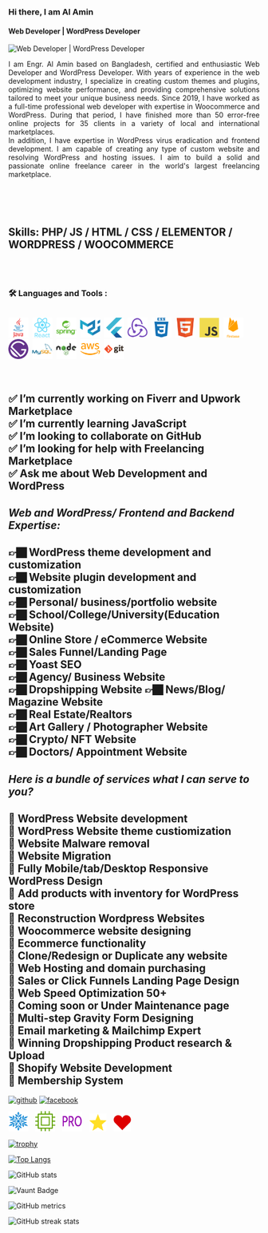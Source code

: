 ### Hi there, I am Al Amin
#### Web Developer | WordPress Developer
![Web Developer | WordPress Developer](https://scontent-sin6-1.xx.fbcdn.net/v/t39.30808-6/441407994_122106266258318119_6971416833882195225_n.png?_nc_cat=107&ccb=1-7&_nc_sid=5f2048&_nc_ohc=uAgxMfaa9kIQ7kNvgGOaZ7_&_nc_ht=scontent-sin6-1.xx&cb_e2o_trans=q&oh=00_AYBLf1qqwR8iPgNiHCpUuKJtJly_G86GHFSpsBmp74WC7A&oe=664E7CDD)<br>

<p align="justify"> I am Engr. Al Amin based on Bangladesh, certified and enthusiastic Web Developer and WordPress Developer. With years of experience in the web development industry, I specialize in creating custom themes and plugins, optimizing website performance, and providing comprehensive solutions tailored to meet your unique business needs. Since 2019, I have worked as a full-time professional web developer with expertise in Woocommerce and WordPress. During that period, I have finished more than 50 error-free online projects for 35 clients in a variety of local and international marketplaces. 
<br>
In addition, I have expertise in WordPress virus eradication and frontend development. I am capable of creating any type of custom website and resolving WordPress and hosting issues. I aim to build a solid and passionate online freelance career in the world's largest freelancing marketplace.   

</p>

<br> <br> <br> 

Skills: PHP/ JS / HTML / CSS / ELEMENTOR / WORDPRESS / WOOCOMMERCE
--
<br> <br> 
### :hammer_and_wrench: Languages and Tools :

<br> 
<div>
  <img src="https://github.com/devicons/devicon/blob/master/icons/java/java-original-wordmark.svg" title="Java" alt="Java" width="40" height="40"/>&nbsp;
  <img src="https://github.com/devicons/devicon/blob/master/icons/react/react-original-wordmark.svg" title="React" alt="React" width="40" height="40"/>&nbsp;
  <img src="https://github.com/devicons/devicon/blob/master/icons/spring/spring-original-wordmark.svg" title="Spring" alt="Spring" width="40" height="40"/>&nbsp;
  <img src="https://github.com/devicons/devicon/blob/master/icons/materialui/materialui-original.svg" title="Material UI" alt="Material UI" width="40" height="40"/>&nbsp;
  <img src="https://github.com/devicons/devicon/blob/master/icons/flutter/flutter-original.svg" title="Flutter" alt="Flutter" width="40" height="40"/>&nbsp;
  <img src="https://github.com/devicons/devicon/blob/master/icons/redux/redux-original.svg" title="Redux" alt="Redux " width="40" height="40"/>&nbsp;
  <img src="https://github.com/devicons/devicon/blob/master/icons/css3/css3-plain-wordmark.svg"  title="CSS3" alt="CSS" width="40" height="40"/>&nbsp;
  <img src="https://github.com/devicons/devicon/blob/master/icons/html5/html5-original.svg" title="HTML5" alt="HTML" width="40" height="40"/>&nbsp;
  <img src="https://github.com/devicons/devicon/blob/master/icons/javascript/javascript-original.svg" title="JavaScript" alt="JavaScript" width="40" height="40"/>&nbsp;
  <img src="https://github.com/devicons/devicon/blob/master/icons/firebase/firebase-plain-wordmark.svg" title="Firebase" alt="Firebase" width="40" height="40"/>&nbsp;
  <img src="https://github.com/devicons/devicon/blob/master/icons/gatsby/gatsby-original.svg" title="Gatsby"  alt="Gatsby" width="40" height="40"/>&nbsp;
  <img src="https://github.com/devicons/devicon/blob/master/icons/mysql/mysql-original-wordmark.svg" title="MySQL"  alt="MySQL" width="40" height="40"/>&nbsp;
  <img src="https://github.com/devicons/devicon/blob/master/icons/nodejs/nodejs-original-wordmark.svg" title="NodeJS" alt="NodeJS" width="40" height="40"/>&nbsp;
  <img src="https://github.com/devicons/devicon/blob/master/icons/amazonwebservices/amazonwebservices-plain-wordmark.svg" title="AWS" alt="AWS" width="40" height="40"/>&nbsp;
  <img src="https://github.com/devicons/devicon/blob/master/icons/git/git-original-wordmark.svg" title="Git" **alt="Git" width="40" height="40"/>
</div>
<br> <br> 


  ✅ I’m currently working on Fiverr and Upwork Marketplace<br> 
  ✅ I’m currently learning JavaScript<br> 
  ✅ I’m looking to collaborate on GitHub<br> 
  ✅ I’m looking for help with Freelancing Marketplace<br> 
  ✅ Ask me about Web Development and WordPress<br>  
  --

_Web and WordPress/ Frontend and Backend Expertise:_
---------------------------------------------------------------------

  👉🏿 WordPress theme development and customization<br> 
  👉🏿 Website plugin development and customization<br> 
  👉🏿 Personal/ business/portfolio website<br> 
  👉🏿 School/College/University(Education Website)<br> 
  👉🏿 Online Store / eCommerce Website<br> 
  👉🏿 Sales Funnel/Landing Page<br> 
  👉🏿 Yoast SEO<br> 
  👉🏿 Agency/ Business Website<br> 
  👉🏿 Dropshipping Website
  👉🏿 News/Blog/ Magazine Website<br> 
  👉🏿 Real Estate/Realtors<br> 
  👉🏿 Art Gallery / Photographer Website<br> 
  👉🏿 Crypto/ NFT Website<br> 
  👉🏿 Doctors/ Appointment Website<br> 
  ---

_Here is a bundle of services what I can serve to you?_
----------------------------------------------------------------------

  🎯 WordPress Website development <br>
  🎯 WordPress Website theme custiomization<br>
  🎯 Website Malware removal<br>
  🎯 Website Migration<br> 
  🎯 Fully Mobile/tab/Desktop Responsive WordPress Design<br> 
  🎯 Add products with inventory for WordPress store<br> 
  🎯 Reconstruction Wordpress Websites<br> 
  🎯 Woocommerce website designing<br> 
  🎯 Ecommerce functionality<br> 
  🎯 Clone/Redesign or Duplicate any website<br> 
  🎯 Web Hosting and domain purchasing<br> 
  🎯 Sales or Click Funnels Landing Page Design<br> 
  🎯 Web Speed Optimization 50+<br> 
  🎯 Coming soon or Under Maintenance page<br> 
  🎯 Multi-step Gravity Form Designing<br> 
  🎯 Email marketing & Mailchimp Expert<br> 
  🎯 Winning Dropshipping Product research & Upload<br> 
  🎯 Shopify Website Development<br> 
  🎯 Membership System<br> 
---



[<img src='https://cdn.jsdelivr.net/npm/simple-icons@3.0.1/icons/github.svg' alt='github' height='40'>](https://github.com/https://github.com/alaminoo9)  [<img src='https://cdn.jsdelivr.net/npm/simple-icons@3.0.1/icons/facebook.svg' alt='facebook' height='40'>](https://www.facebook.com/https://www.facebook.com/profile.php?id=61559543593830)  

<a href='https://archiveprogram.github.com/'><img src='https://raw.githubusercontent.com/acervenky/animated-github-badges/master/assets/acbadge.gif' width='40' height='40'></a> <a href='https://docs.github.com/en/developers'><img src='https://raw.githubusercontent.com/acervenky/animated-github-badges/master/assets/devbadge.gif' width='40' height='40'></a> <a href='https://github.com/pricing'><img src='https://raw.githubusercontent.com/acervenky/animated-github-badges/master/assets/pro.gif' width='40' height='40'></a> <a href='https://stars.github.com/'><img src='https://raw.githubusercontent.com/acervenky/animated-github-badges/master/assets/starbadge.gif' width='35' height='35'></a> <a href='https://docs.github.com/en/github/supporting-the-open-source-community-with-github-sponsors'><img src='https://raw.githubusercontent.com/acervenky/animated-github-badges/master/assets/sponsorbadge.gif' width='35' height='35'></a> 

[![trophy](https://github-profile-trophy.vercel.app/?username=https://github.com/alaminoo9)](https://github.com/ryo-ma/github-profile-trophy)

[![Top Langs](https://github-readme-stats.vercel.app/api/top-langs/?username=https://github.com/alaminoo9)](https://github.com/anuraghazra/github-readme-stats)

![GitHub stats](https://github-readme-stats.vercel.app/api?username=https://github.com/alaminoo9&show_icons=true&count_private=true)  

![Vaunt Badge](https://api.vaunt.dev/v1/github/entities/https://github.com/alaminoo9/contributions?format=svg&private=true)  

![GitHub metrics](https://metrics.lecoq.io/https://github.com/alaminoo9)  

![GitHub streak stats](https://streak-stats.demolab.com/?user=https://github.com/alaminoo9)  

